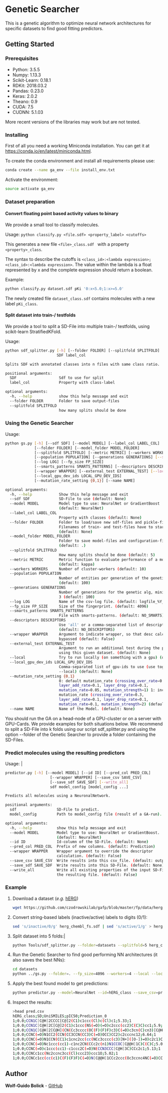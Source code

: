 # Genetic Searcher

This is a genetic algorithm to optimize neural network architectures for specific datasets to find good fitting predictors.

## Getting Started
### Prerequisites

* Python: 3.5.5
* Numpy: 1.13.3
* Scikit-Learn: 0.18.1
* RDKit: 2018.03.2
* Pandas: 0.23.0
* Keras: 2.0.2
* Theano: 0.9
* CUDA: 7.5
* CUDNN: 5.1.03

More recent versions of the libraries may work but are not tested.

### Installing

First of all you need a working Miniconda installation. You can get it at
https://conda.io/en/latest/miniconda.html.

To create the conda environment and install all requirements please use:

```bash
conda create --name ga_env --file install_env.txt
```

Activate the environment:

```bash
source activate ga_env
```

### Dataset preparation

#### Convert floating point based activity values to binary
We provide a small tool to classify molecules.

Usage: ```python classify.py <file.sdf> <property_label> <cutoffs> ```

This generates a new file ```<file>_class.sdf ``` with a property ```<property>_class```.

The syntax to describe the cutoffs is
```<class_id>:<lambda expression>;<class_id>:<lambda expression>```. The value within the lambda is a float represented by x and the complete expression should return a boolean.

Example:
```bash
python classify.py dataset.sdf pKi '0:x<5.0;1:x>=5.0'
```
The newly created file ```dataset_class.sdf``` contains molecules with a new label ```pKi_class```.

#### Split dataset into train-/ testfolds
We provide a tool to split a SD-File into multiple train-/ testfolds, using scikit-learn StratifiedKFold.

Usage:
```bash
python sdf_splitter.py [-h] [--folder FOLDER] [--splitfold SPLITFOLD]
                       SDF label_col

Splits SDF with annotated classes into n files with same class ratio.

positional arguments:
  SDF                   Sdf to use for split
  label_col             Property with class-label

optional arguments:
  -h, --help            show this help message and exit
  --folder FOLDER       Folder to save output-files
  --splitfold SPLITFOLD
                        how many splits should be done
 ```


### Using the Genetic Searcher
Usage:
``` bash
python gs.py [-h] [--sdf SDF] [--model MODEL] [--label_col LABEL_COL]
             [--folder FOLDER] [--model_folder MODEL_FOLDER]
             [--splitfold SPLITFOLD] [--metric METRIC] [--workers WORKERS]
             [--population POPULATION] [--generations GENERATIONS] [--silent]
             [--log LOG] [--fp_size FP_SIZE]
             [--smarts_patterns SMARTS_PATTERNS] [--descriptors DESCRIPTORS]
             [--wrapper WRAPPER] [--external_test EXTERNAL_TEST] [--local]
             [--local_gpu_dev_ids LOCAL_GPU_DEV_IDS]
             [--mutation_rate_setting {0,1}] [--name NAME]

optional arguments:
  -h, --help            Show this help message and exit
  --sdf SDF             SD-File to use (default: None)
  --model MODEL         Model type to use: NeuralNet or GradientBoost
                        (default: NeuralNet)
  --label_col LABEL_COL
                        Property with classes (default: None)
  --folder FOLDER       Folder to load/save new sdf-files and pickle-files.
                        Filenames of train- and test-files have to start with "train" or "test".
                        (default: None)
  --model_folder MODEL_FOLDER
                        Folder to save model-files and configuration-file.
                        (default: .)
  --splitfold SPLITFOLD
                        How many splits should be done (default: 5)
  --metric METRIC       Metric function to evaluate performance of a model
                        (default: kappa)
  --workers WORKERS     Number of cluster-workers (default: 10)
  --population POPULATION
                        Number of entities per generation of the genetic alg
                        (default: 100)
  --generations GENERATIONS
                        Number of generations for the genetic alg, minimum of
                        3 (default: 100)
  --log LOG             Name of the csv-log file. (default: logfile_%Y_%m_%d__%H_%M_%S.csv)
  --fp_size FP_SIZE     Size of the fingerprint. (default: 4096)
  --smarts_patterns SMARTS_PATTERNS
                        File with smarts-patterns. (default: NO_SMARTS)
  --descriptors DESCRIPTORS
                        Use 'all' or a comma-separated list of descriptors.
                        (default: NO_DESCRIPTORS)
  --wrapper WRAPPER     Argument to indicate wrapper, so that desc calc is
                        bypassed (default: False)
  --external_test EXTERNAL_TEST
                        Argument to run an additional test during the predictor-evaluation
                        using this given dataset. (default: None)
  --local               Try to run locally (on something with a gpu) (default: False)
  --local_gpu_dev_ids LOCAL_GPU_DEV_IDS
                        Comma-separated list of gpu-ids to use (use together with
                        --local) (default: None)
  --mutation_rate_setting {0,1}
                        0: default mutation_rate (crossing_over_rate=0.3,
                        layer_add_rate=0.1, layer_drop_rate=0.1,
                        mutation_rate=0.05, mutation_strength=1) 1: increased
                        mutation_rate (crossing_over_rate=0.3,
                        layer_add_rate=0.1, layer_drop_rate=0.1,
                        mutation_rate=0.1, mutation_strength=2) (default: 0)
  --name NAME           Name of the Model. (default: None)
```

You should run the GA on a head-node of a GPU-cluster or on a server with GPU-Cards. We provide examples for both situations below.
We recommend to split a SD-File into k folds using our script sdf_splitter.py and using the option --folder of the Genetic Searcher to provide a folder containing the SD-Files.

### Predict molecules using the resulting predictors
Usage: |
```bash
predictor.py [-h] [--model MODEL] [--id ID] [--pred_col PRED_COL]
                    [--wrapper WRAPPER] [--save_csv SAVE_CSV]
                    [--save_sdf SAVE_SDF] [--write_all]
                    sdf model_config [model_config ...]

Predicts all molecules using a NeuronalNetwork.

positional arguments:
  sdf                  SD-File to predict.
  model_config         Path to model_config file (result of a GA-run).

optional arguments:
  -h, --help           show this help message and exit
  --model MODEL        Model type to use: NeuralNet or GradientBoost.
                       (default: NeuralNet)
  --id ID              Id-column of the SD-File. (default: None)
  --pred_col PRED_COL  Prefix of new columns. (default: Prediction)
  --wrapper WRAPPER    Wrapper argument to override the descriptor
                       calculation. (default: False)
  --save_csv SAVE_CSV  Write results into this csv_file. (default: output.csv)
  --save_sdf SAVE_SDF  Write results into this SD-File. (default: None)
  --write_all          Write all existing properties of the input SD-File into
                       the resulting file. (default: False)
```

### Example
1. Download a dataset (_e.g._ [hERG](https://github.com/czodrowskilab/gafp/blob/master/fp/data/herg_chembl_fs.sdf))
    ```bash
    wget https://github.com/czodrowskilab/gafp/blob/master/fp/data/herg_chembl_fs.sdf
    ```

2. Convert string-based labels (inactive/active) labels to digits (0/1):
    ```bash
    sed 's/inactive/0/g' herg_chembl_fs.sdf | sed 's/active/1/g' > herg_chembl_fs_digit.sdf
    ```

3. Split dataset into 5 folds:|
    ```bash
    python Tools/sdf_splitter.py --folder=datasets --splitfold=5 herg_chembl_fs_digit.sdf hERG_class
    ```

4. Run the Genetic Searcher to find good performing NN architectures (it also saves the best NNs):
    ```bash
    cd datasets
    python ../gs.py --folder=. --fp_size=4096 --workers=4 --local --local_gpu_dev_ids=0,1,2,3 --population=100 --generations=100 --label_col=hERG_class --name=herg_testrun
    ```

5. Apply the best found model to get predictions:
    ```bash
    python predictor.py --model=NeuralNet --id=hERG_class --save_csv=pred.csv other_ds/testset_1.sdf herg_testrun.config
    ```

6. Inspect the results:
    ```bash
   >head pred.csv
    hERG_class;SD;UniSMILES;pIC50;Prediction_0
    1;0.0;CCN1C[C@H]2CCCC[C@]2(C1)c1ccc(Cl)c(Cl)c1;5.33;1
    1;0.0;CCN1C[C@H]2C[C@]2(C1)c1ccc(NS(=O)(=O)c2ccc(cc2)C(C)C)cc1;5.9;1
    1;0.0;CCN1C[C@H]2[C@H](CN(Cc3cccc(OC(F)(F)F)c3)C(=O)c3cn(C)cn3)[C@H]2C1;5.66;1
    1;0.0;CCNC(=O)N1CC2(CCN(CC3CCN(CC3)C(=O)OCC)CC2)c2cccnc12;6.64;1
    1;0.0;CCNC(=O)N1CCN(CC1)c1cnc2cc(cc(NCc3cccc(c3)[N+]([O-])=O)c2c1)C(F)(F)F;6.68;1
    1;0.0;CCNC(=O)Nc1ccc(cc1)-c1nc2CN(CCc2c(n1)N1CCOC[C@@H]1C)C(C)C;5.07;1
    1;0.0;CCNC(=O)c1ccc(cc1)-c1ccc2C(=O)N(CCN3CCC[C@H]3C)CCc2c1;5.13;1
    1;0.0;CCNCc1cc(Nc2ccnc3cc(Cl)ccc23)ccc1O;5.02;1
    1;0.0;CCNCc1cc(cc(c1)C(F)(F)F)C(=O)N[C@@H]1CCc2ccc(Oc3ccnc4NC(=O)CCc34)cc2C1;5.25;1
    ```
## Author

**Wolf-Guido Bolick** - [GitHub](https://github.com/maltos)
